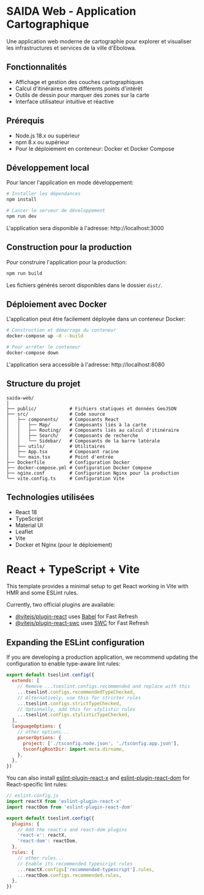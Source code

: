 # SAIDA Web - Application Cartographique

Une application web moderne de cartographie pour explorer et visualiser les infrastructures et services de la ville d'Ebolowa.

## Fonctionnalités

- Affichage et gestion des couches cartographiques
- Calcul d'itinéraires entre différents points d'intérêt
- Outils de dessin pour marquer des zones sur la carte
- Interface utilisateur intuitive et réactive

## Prérequis

- Node.js 18.x ou supérieur
- npm 8.x ou supérieur
- Pour le déploiement en conteneur: Docker et Docker Compose

## Développement local

Pour lancer l'application en mode développement:

```bash
# Installer les dépendances
npm install

# Lancer le serveur de développement
npm run dev
```

L'application sera disponible à l'adresse: http://localhost:3000

## Construction pour la production

Pour construire l'application pour la production:

```bash
npm run build
```

Les fichiers générés seront disponibles dans le dossier `dist/`.

## Déploiement avec Docker

L'application peut être facilement déployée dans un conteneur Docker:

```bash
# Construction et démarrage du conteneur
docker-compose up -d --build

# Pour arrêter le conteneur
docker-compose down
```

L'application sera accessible à l'adresse: http://localhost:8080

## Structure du projet

```
saida-web/
│
├── public/            # Fichiers statiques et données GeoJSON
├── src/               # Code source
│   ├── components/    # Composants React
│   │   ├── Map/       # Composants liés à la carte
│   │   ├── Routing/   # Composants liés au calcul d'itinéraire
│   │   ├── Search/    # Composants de recherche
│   │   └── Sidebar/   # Composants de la barre latérale
│   ├── utils/         # Utilitaires
│   ├── App.tsx        # Composant racine
│   └── main.tsx       # Point d'entrée
├── Dockerfile         # Configuration Docker
├── docker-compose.yml # Configuration Docker Compose
├── nginx.conf         # Configuration Nginx pour la production
└── vite.config.ts     # Configuration Vite
```

## Technologies utilisées

- React 18
- TypeScript
- Material UI
- Leaflet
- Vite
- Docker et Nginx (pour le déploiement)

# React + TypeScript + Vite

This template provides a minimal setup to get React working in Vite with HMR and some ESLint rules.

Currently, two official plugins are available:

- [@vitejs/plugin-react](https://github.com/vitejs/vite-plugin-react/blob/main/packages/plugin-react) uses [Babel](https://babeljs.io/) for Fast Refresh
- [@vitejs/plugin-react-swc](https://github.com/vitejs/vite-plugin-react/blob/main/packages/plugin-react-swc) uses [SWC](https://swc.rs/) for Fast Refresh

## Expanding the ESLint configuration

If you are developing a production application, we recommend updating the configuration to enable type-aware lint rules:

```js
export default tseslint.config({
  extends: [
    // Remove ...tseslint.configs.recommended and replace with this
    ...tseslint.configs.recommendedTypeChecked,
    // Alternatively, use this for stricter rules
    ...tseslint.configs.strictTypeChecked,
    // Optionally, add this for stylistic rules
    ...tseslint.configs.stylisticTypeChecked,
  ],
  languageOptions: {
    // other options...
    parserOptions: {
      project: ['./tsconfig.node.json', './tsconfig.app.json'],
      tsconfigRootDir: import.meta.dirname,
    },
  },
})
```

You can also install [eslint-plugin-react-x](https://github.com/Rel1cx/eslint-react/tree/main/packages/plugins/eslint-plugin-react-x) and [eslint-plugin-react-dom](https://github.com/Rel1cx/eslint-react/tree/main/packages/plugins/eslint-plugin-react-dom) for React-specific lint rules:

```js
// eslint.config.js
import reactX from 'eslint-plugin-react-x'
import reactDom from 'eslint-plugin-react-dom'

export default tseslint.config({
  plugins: {
    // Add the react-x and react-dom plugins
    'react-x': reactX,
    'react-dom': reactDom,
  },
  rules: {
    // other rules...
    // Enable its recommended typescript rules
    ...reactX.configs['recommended-typescript'].rules,
    ...reactDom.configs.recommended.rules,
  },
})
```
